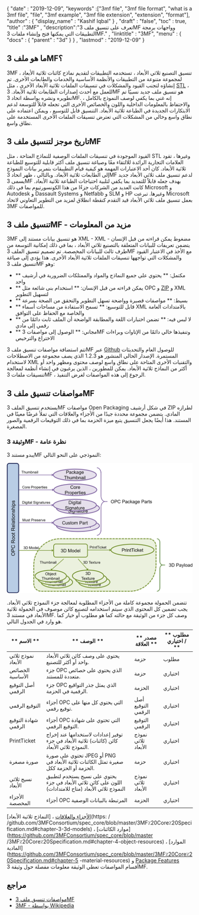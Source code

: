 {
  "date" : "2019-12-09",
  "keywords" :["3mf file", "3mf file format", "what is a 3mf file", "file", "3mf example", "3mf file extension", "extension", "format"],
  "author" : {
    "display_name" : "Kashif Iqbal"
} ,
  "draft" : "false",
  "toc" : true,
  "title" :"3MF" ,
  "description":"تعرف على تنسيق ملف 3MF وواجهات برمجة التطبيقات التي يمكنها فتح وإنشاء ملفات 3MF." ,
  "linktitle" : "3MF",
  "menu" : {
    "docs" : {
      "parent" : "3d"
}
} ,
  "lastmod" : "2019-12-09"
}

## ما هو ملف 3MF؟

3MF ، تنسيق التصنيع ثلاثي الأبعاد ، تستخدمه التطبيقات لتقديم نماذج كائنات ثلاثية الأبعاد لمجموعة متنوعة من التطبيقات والأنظمة الأساسية والخدمات والطابعات الأخرى. تم إنشاؤه لتجنب القيود والمشكلات في تنسيقات الملفات ثلاثية الأبعاد الأخرى ، مثل [STL](/ar/cad/stl/) ، للعمل مع أحدث إصدارات الطابعات ثلاثية الأبعاد. 3MF هو تنسيق ملف جديد نسبيًا تم تطويره ونشره بواسطة اتحاد 3MF. إنه غني بما يكفي لوصف النموذج بالكامل ، والاحتفاظ بالمعلومات الداخلية واللون والخصائص الأخرى التي تجعله قابلاً للتوسعة لدعم الابتكارات الجديدة في الطباعة ثلاثية الأبعاد. التنسيق قابل للتوسيع ، ويمكن اعتماده على نطاق واسع وخالي من المشكلات التي تعترض تنسيقات الملفات الأخرى المستخدمة على نطاق واسع.

## تاريخ موجز لتنسيق ملف 3MF

القيود الموجودة في تنسيقات الملفات الوصفية للنماذج المتاحة ، مثل STL وغيرها ، تقود العلامات التجارية الرائدة للالتقاء معًا وصياغة تنسيق ملف أكثر قابلية للتوسيع للطباعة ثلاثية الأبعاد. كان أحد الاعتبارات المهمة هو كيفية قيام التطبيقات بتمرير بيانات النموذج إلى الطابعات ثلاثية الأبعاد. وبالتالي ، ظهر اتحاد 3MF لدعم تنسيق ملف ثلاثي الأبعاد جديد يسمى 3MF بهدف جعله قابلاً للتمديد بما يكفي لتلبية احتياجات الطباعة ثلاثية الأبعاد. كانت العديد من الشركات جزءًا من هذا الكونسورتيوم بما في ذلك Microsoft و Autodesk و Dassault Systems و Netfabb و SLM و HP وغيرها. تبرعت Microsoft بعمل تنسيق ملف ثلاثي الأبعاد قيد التقدم كنقطة انطلاق لمزيد من التطوير التعاوني لاتحاد 3MF للمواصفات.

## تنسيق ملف 3MF - مزيد من المعلومات

3MF هو تنسيق بيانات مستند إلى XML - XML مضغوط يمكن قراءته من قبل الإنسان - يتضمن تعريفات للبيانات المتعلقة بالتصنيع ثلاثي الأبعاد ، بما في ذلك إمكانية التوسعة من طرف ثالث للبيانات المخصصة. تم تصميم تنسيق الملف 3MF مع الأخذ في الاعتبار القيود والمشكلات التي تواجهها تنسيقات الملفات ثلاثية الأبعاد الأخرى. هذا يؤدي إلى صياغة تنسيق ملف 3MF وهو:

* ** مكتمل: ** يحتوي على جميع النماذج والمواد والممتلكات الضرورية في أرشيف واحد
* ** يمكن قراءته من قبل الإنسان: ** استخدام بنى شائعة مثل OPC و [ZIP](/ar/compression/zip/) و XML لتسهيل التطوير
* ** بسيط: ** مواصفات قصيرة وواضحة تسهل التطوير والتحقق من الصحة بسرعة
* ** قابل للتوسيع: ** تسمح الاستفادة من مساحات أسماء XML بالامتدادات العامة والخاصة مع الحفاظ على التوافق
* ** لا لبس فيه: ** تضمن اختبارات اللغة والمطابقة الواضحة أن الملف ثابت دائمًا من رقمي إلى مادي
* ** مجاني: ** الوصول إلى مواصفات 3MF وتنفيذها خالي دائمًا من الإتاوات وبراءات الاختراع والترخيص

تتم استضافة مواصفات تنسيق ملف 3MF عبر [Github](https://github.com/3MFConsortium/spec_core/blob/master/3MF٪20Core٪20Specification.md) للوصول العام والتحديثات المستمرة. الإصدار الحالي المنشور هو 1.2.3 الذي يصف مجموعة من الاصطلاحات لاستخدام XML والتقنيات الأخرى المتاحة على نطاق واسع لوصف محتوى ومظهر واحد أو أكثر من النماذج ثلاثية الأبعاد. يمكن للمطورين ، الذين يرغبون في إنشاء أنظمة لمعالجة تنسيقات ملفات 3MF ، الرجوع إلى هذه المواصفات لغرض التنفيذ.

## مواصفات تنسيق ملف 3MF

يستخدم تنسيق الملف 3MF مواصفات Open Packaging في شكل أرشيف ZIP لطرازه المادي. يتضمن مجموعة محددة جيدًا من الأجزاء والعلاقات التي تملأ غرضًا معينًا في المستند. هذا أيضًا يجعل التنسيق يتبع ميزة الحزمة بما في ذلك التوقيعات الرقمية والصور المصغرة.

### وثيقة 3MF - نظرة عامة

يبدو مستند 3MF النموذجي على النحو التالي:

![3MF Document Structure](https://github.com/3MFConsortium/spec_core/raw/master/images/figure_2-1.png "3MF Document Structure")

تتضمن الحمولة مجموعة كاملة من الأجزاء المطلوبة لمعالجة جزء النموذج ثلاثي الأبعاد. يجب تضمين كل المحتوى الذي سيتم استخدامه لتصنيع كائن موصوف في الحمولة ثلاثية الأبعاد في مستند 3MF. وصف كل جزء من الوثيقة مع حالته كما هو مطلوب أو خيار كما هو وارد في الجدول التالي.


| ** الاسم ** | ** الوصف ** | ** مصدر العلاقة ** | ** مطلوب / اختياري **
--- | --- | --- | ---
| نموذج ثلاثي الأبعاد | يحتوي على وصف كائن ثلاثي الأبعاد واحد أو أكثر للتصنيع. | حزمة | مطلوب
| الخصائص الأساسية | جزء OPC الذي يحتوي على خصائص متعددة للمستند. | حزمة | اختياري
| أصل التوقيع الرقمي | جزء OPC الذي يمثل جذر التواقيع الرقمية في الحزمة. | الحزمة | اختياري
| التوقيع الرقمي | أجزاء OPC التي يحتوي كل منها على توقيع رقمي. | أصل التوقيع الرقمي | اختياري
| شهادة التوقيع الرقمي | أجزاء OPC التي تحتوي على شهادة التوقيع الرقمي. | التوقيع الرقمي | اختياري
| PrintTicket | توفير إعدادات لاستخدامها عند إخراج كائن (كائنات) ثلاثية الأبعاد في جزء النموذج ثلاثي الأبعاد. | نموذج ثلاثي الأبعاد | اختياري
| صورة مصغرة | تحتوي على صورة JPEG أو PNG صغيرة تمثل الكائنات ثلاثية الأبعاد في الحزمة أو الحزمة ككل. | حزمة | اختياري
| نسيج ثلاثي الأبعاد | يحتوي على نسيج يستخدم لتطبيق اللون على كائن ثلاثي الأبعاد في جزء النموذج ثلاثي الأبعاد (متاح للامتدادات) | نموذج ثلاثي الأبعاد | اختياري
| الأجزاء المخصصة | أجزاء OPC المرتبطة بالبيانات الوصفية | الحزمة | اختياري

[الأجزاء والعلاقات](https://github.com/3MFConsortium/spec_core/blob/master/3MF٪20Core٪20Specification.md#chapter-2-parts-and-relationships) ، [النماذج ثلاثية الأبعاد](https: / /github.com/3MFConsortium/spec_core/blob/master/3MF٪20Core٪20Specification.md#chapter-3-3d-models) ، [موارد الكائنات](https://github.com/3MFConsortium/spec_core/blob/master /3MF٪20Core٪20Specification.md#chapter-4-object-resources) ، [الموارد المادية](https://github.com/3MFConsortium/spec_core/blob/master/3MF٪20Core٪20Specification.md#chapter-5 -material-resources) و [Package Features](https://github.com/3MFConsortium/spec_core/blob/master/3MF٪20Core٪20Specification.md#chapter-6-3mf-document-package-features) أقسام المواصفات تعطي الوثيقة معلومات مفصلة حول وثيقة 3MF.

## مراجع ##

* [مواصفات تنسيق ملف 3MF](https://github.com/3MFConsortium/spec_core)
* [3MF - بواسطة Wikipedia](https://en.wikipedia.org/wiki/3D_Manufacturing_Format)

